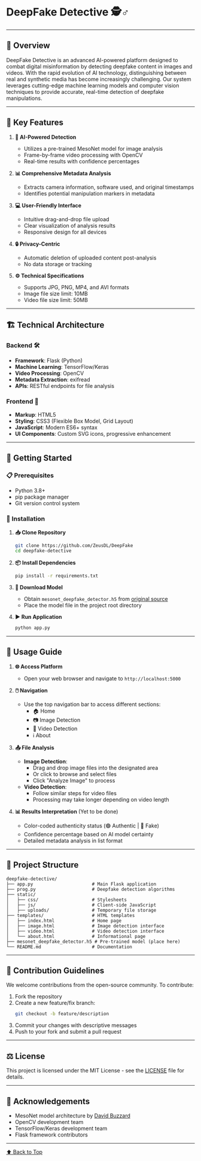 # DeepFake Detective 🕵️♂️

---

## 🌟 Overview

DeepFake Detective is an advanced AI-powered platform designed to combat digital misinformation by detecting deepfake content in images and videos. With the rapid evolution of AI technology, distinguishing between real and synthetic media has become increasingly challenging. Our system leverages cutting-edge machine learning models and computer vision techniques to provide accurate, real-time detection of deepfake manipulations.

---

## 🔑 Key Features

1. **🤖 AI-Powered Detection**
   - Utilizes a pre-trained MesoNet model for image analysis
   - Frame-by-frame video processing with OpenCV
   - Real-time results with confidence percentages

2. **📊 Comprehensive Metadata Analysis**
   - Extracts camera information, software used, and original timestamps
   - Identifies potential manipulation markers in metadata

3. **💻 User-Friendly Interface**
   - Intuitive drag-and-drop file upload
   - Clear visualization of analysis results
   - Responsive design for all devices

4. **🔒 Privacy-Centric**
   - Automatic deletion of uploaded content post-analysis
   - No data storage or tracking

5. **⚙️ Technical Specifications**
   - Supports JPG, PNG, MP4, and AVI formats
   - Image file size limit: 10MB
   - Video file size limit: 50MB

---

## 🏗️ Technical Architecture

### Backend 🛠️
- **Framework**: Flask (Python)
- **Machine Learning**: TensorFlow/Keras
- **Video Processing**: OpenCV
- **Metadata Extraction**: exifread
- **APIs**: RESTful endpoints for file analysis

### Frontend 🎨
- **Markup**: HTML5
- **Styling**: CSS3 (Flexible Box Model, Grid Layout)
- **JavaScript**: Modern ES6+ syntax
- **UI Components**: Custom SVG icons, progressive enhancement

---

## 🚀 Getting Started

### 📋 Prerequisites
- Python 3.8+
- pip package manager
- Git version control system

### 🔧 Installation

1. **📥 Clone Repository**
   ```bash
   git clone https://github.com/ZeusDL/DeepFake
   cd deepfake-detective
   ```

2. **📦 Install Dependencies**
   ```bash
   pip install -r requirements.txt
   ```

3. **🤖 Download Model**
   - Obtain `mesonet_deepfake_detector.h5` from [original source](https://github.com/DavidBuzzard/MesoNet)
   - Place the model file in the project root directory

4. **▶️ Run Application**
   ```bash
   python app.py
   ```

---

## 📖 Usage Guide

1. **🌐 Access Platform**
   - Open your web browser and navigate to `http://localhost:5000`

2. **🖱️ Navigation**
   - Use the top navigation bar to access different sections:
     - 🏠 Home
     - 📷 Image Detection
     - 🎥 Video Detection
     - ℹ️ About

3. **📤 File Analysis**
   - **Image Detection**:
     - Drag and drop image files into the designated area
     - Or click to browse and select files
     - Click "Analyze Image" to process
   - **Video Detection**:
     - Follow similar steps for video files
     - Processing may take longer depending on video length

4. **📊 Results Interpretation** (Yet to be done)
   - Color-coded authenticity status (🟢 Authentic | 🔴 Fake)
   - Confidence percentage based on AI model certainty
   - Detailed metadata analysis in list format

---

## 📂 Project Structure

```
deepfake-detective/
├── app.py                      # Main Flask application
├── prog.py                     # Deepfake detection algorithms
├── static/
│   ├── css/                    # Stylesheets
│   ├── js/                     # Client-side JavaScript
│   ├── uploads/                # Temporary file storage
├── templates/                  # HTML templates
│   ├── index.html              # Home page
│   ├── image.html              # Image detection interface
│   ├── video.html              # Video detection interface
│   └── about.html              # Informational page
├── mesonet_deepfake_detector.h5 # Pre-trained model (place here)
└── README.md                   # Documentation
```

---

## 👥 Contribution Guidelines

We welcome contributions from the open-source community. To contribute:

1. Fork the repository
2. Create a new feature/fix branch:
   ```bash
   git checkout -b feature/description
   ```
3. Commit your changes with descriptive messages
4. Push to your fork and submit a pull request

---

## ⚖️ License

This project is licensed under the MIT License - see the [LICENSE](LICENSE) file for details.

---


## 🙏 Acknowledgements

- MesoNet model architecture by [David Buzzard](https://github.com/DavidBuzzard/MesoNet)
- OpenCV development team
- TensorFlow/Keras development team
- Flask framework contributors

---

[⬆️ Back to Top](#deepfake-detective-)
